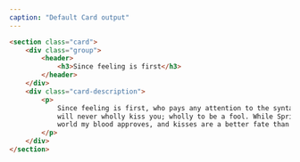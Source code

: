 ```yaml
---
caption: "Default Card output"
---
```


<!-- markdownlint-disable MD041 -->
<!-- dprint-ignore -->

```html
<section class="card">
	<div class="group">
		<header>
			<h3>Since feeling is first</h3>
		</header>
	</div>
	<div class="card-description">
		<p>
			Since feeling is first, who pays any attention to the syntax of things
			will never wholly kiss you; wholly to be a fool. While Spring is in the
			world my blood approves, and kisses are a better fate than wisdom.
		</p>
	</div>
</section>
```
